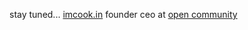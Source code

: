 stay tuned... [imcook.in](https://imcook.in)
founder ceo at [open community](https://theopencommunity.co)